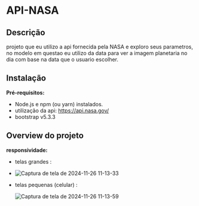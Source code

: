 # API-NASA

## Descrição

projeto que eu utilizo a api fornecida pela NASA e exploro seus parametros, no modelo em questao eu utilizo da data
para ver a imagem planetaria no dia com base na data que o usuario escolher.

## Instalação

**Pré-requisitos:**
* Node.js e npm (ou yarn) instalados.
* utilização da api: https://api.nasa.gov/
* bootstrap v5.3.3

## Overview do projeto

**responsividade:**
* telas grandes :
* 
  ![Captura de tela de 2024-11-26 11-13-33](https://github.com/user-attachments/assets/a3e192a2-bbf6-404e-b9c1-00695e8e8eab)

* telas pequenas (celular) :
  
  ![Captura de tela de 2024-11-26 11-13-59](https://github.com/user-attachments/assets/4ef082e4-8be9-4451-b488-1aee71e855d3)





